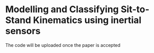 # Modelling and Classifying Sit-to-Stand Kinematics using inertial sensors

The code will be uploaded once the paper is accepted
